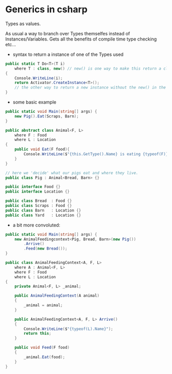 # Generics in csharp
Types as values.

As usual a way to branch over Types themselfes instead of Instances/Variables.
Gets all the benefits of compile time type checking etc...

- syntax to return a instance of one of the Types used
```csharp
public static T Do<T>(T i)
    where T : class, new() // new() is one way to make this return a class instance
{
    Console.WriteLine(i);
    return Activator.CreateInstance<T>();
    // the other way to return a new instance without the new() in the where clause is with an Activator
}
```

- some basic example
```csharp
public static void Main(string[] args) {
    new Pig().Eat(Scraps, Barn);
}

public abstract class Animal<F, L>
    where F : Food
    where L : Location
{
    public void Eat(F food){
        Console.WriteLine($"{this.GetType().Name} is eating {typeof(F)} in the {typeof(F)}");
    }
}

// here we 'decide' what our pigs eat and where they live.
public class Pig : Animal<Bread, Barn> {}

public interface Food {}
public interface Location {}

public class Bread  : Food {}
public class Scraps : Food {}
public class Barn   : Location {}
public class Yard   : Location {}
```

- a bit more convoluted:
```csharp
public static void Main(string[] args) {
    new AnimalFeedingcontext<Pig, Bread, Barn>(new Pig())
        .Arrive()
        .Feed(new Bread());
}

public class AnimalFeedingContext<A, F, L>
    where A : Animal<F, L>
    where F : Food
    where L : Location
{
    private Animal<F, L> _animal;

    public AnimalFeedingContext(A animal)
    {
        _animal = animal;
    }

    public AnimalFeedingContext<A, F, L> Arrive()
    {
        Console.WriteLine($"{typeof(L).Name}");
        return this;
    }

    public void Feed(F food)
    {
        _animal.Eat(food);
    }
}
```